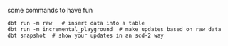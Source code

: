 some commands to have fun

```
dbt run -m raw   # insert data into a table
dbt run -m incremental_playground  # make updates based on raw data
dbt snapshot  # show your updates in an scd-2 way
```